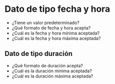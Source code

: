 <h1 id="datetime-data">Dato de tipo fecha y hora</h1>

- ¿Tiene un valor predeterminado?
- ¿Qué formato de fecha y hora acepta?
- ¿Cuál es la fecha y hora mínima aceptada?
- ¿Cuál es la fecha y hora máxima aceptada?

<h2 id="duration">Dato de tipo duración</h2>

- ¿Qué formato de duración acepta?
- ¿Cuál es la duración mínima aceptada?
- ¿Cuál es la duración máxima aceptada?